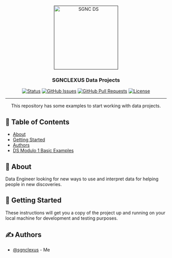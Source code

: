 <p align="center">
  <a href="" rel="noopener">
 <img width=200px height=200px src="https://images.unsplash.com/photo-1451187580459-43490279c0fa?q=80&w=1744&auto=format&fit=crop&ixlib=rb-4.0.3&ixid=M3wxMjA3fDB8MHxwaG90by1wYWdlfHx8fGVufDB8fHx8fA%3D%3D" alt="SGNC DS"></a>
</p>

<h3 align="center">SGNCLEXUS Data Projects</h3>

<div align="center">

[![Status](https://img.shields.io/badge/status-active-success.svg)]()
[![GitHub Issues](https://img.shields.io/github/issues/kylelobo/The-Documentation-Compendium.svg)](https://github.com/kylelobo/The-Documentation-Compendium/issues)
[![GitHub Pull Requests](https://img.shields.io/github/issues-pr/kylelobo/The-Documentation-Compendium.svg)](https://github.com/kylelobo/The-Documentation-Compendium/pulls)
[![License](https://img.shields.io/badge/license-MIT-blue.svg)](/LICENSE)

</div>

---

<p align="center"> This repository has some examples to start working with data projects.  
    <br> 
</p>

## 📝 Table of Contents

- [About](#about)
- [Getting Started](#getting_started)
- [Authors](#authors)
- [DS Modulo 1 Basic Examples](M1/M1.md)

## 🧐 About <a name = "about"></a>

Data Engineer looking for new ways to use and interpret data for helping people in new discoveries.

## 🏁 Getting Started <a name = "getting_started"></a>

These instructions will get you a copy of the project up and running on your local machine for development and testing purposes. 


<!-- ### Prerequisites

For this examples you only need basic knowledge in python.

```
Give examples
``` -->

<!-- ### Installing

A step by step series of examples that tell you how to get a development env running.

Say what the step will be

```
Give the example
```

And repeat

```
until finished
```

End with an example of getting some data out of the system or using it for a little demo. -->



## ✍️ Authors <a name = "authors"></a>

- [@sgnclexus](https://github.com/sgnclexus) - Me

